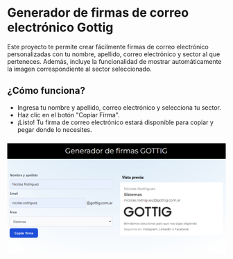 # Generador de firmas de correo electrónico Gottig

Este proyecto te permite crear fácilmente firmas de correo electrónico personalizadas con tu nombre, apellido, correo electrónico y sector al que perteneces. Además, incluye la funcionalidad de mostrar automáticamente la imagen correspondiente al sector seleccionado.

## ¿Cómo funciona?

- Ingresa tu nombre y apellido, correo electrónico y selecciona tu sector.
- Haz clic en el botón "Copiar Firma".
- ¡Listo! Tu firma de correo electrónico estará disponible para copiar y pegar donde lo necesites.

###

![Imagen del proyecto terminado](public/img-terminado.png)

